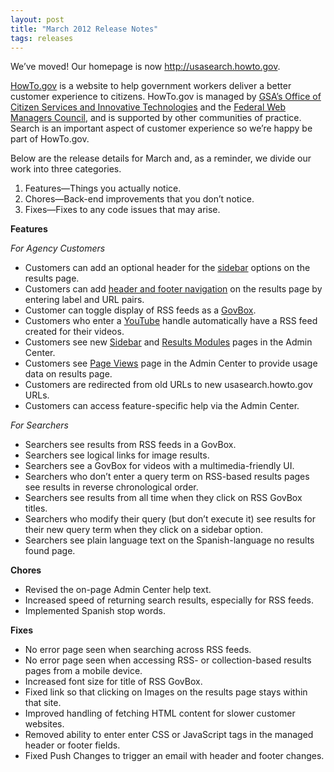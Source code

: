 ```yaml
---
layout: post
title: "March 2012 Release Notes"
tags: releases
---
```

<div>
<p>We&#8217;ve moved! Our homepage is now <a href="http://usasearch.howto.gov"><a href="http://usasearch.howto.gov">http://usasearch.howto.gov</a></a>.</p>
<p><a href="http://www.howto.gov">HowTo.gov</a> is a website to help government workers deliver a better customer experience to citizens. HowTo.gov is managed by <a href="http://www.gsa.gov/portal/category/25729">GSA’s Office of Citizen Services and Innovative Technologies</a> and the <a href="http://www.howto.gov/communities/federal-web-managers-council">Federal Web Managers Council</a>, and is supported by other communities of practice. Search is an important aspect of customer experience so we&#8217;re happy be part of HowTo.gov.</p>
<p>Below are the release details for March and, as a reminder, we divide our work into three categories.</p>
<ol><li>Features—Things you actually notice.</li>
<li>Chores—Back-end improvements that you don’t notice.</li>
<li>Fixes—Fixes to any code issues that may arise.</li>
</ol><p><strong>Features</strong></p>
<p><em>For Agency Customers</em></p>
<ul><li>Customers can add an optional header for the <a href="/blog/how-to-select-the-sidebar-options-that-appear-on-your.html">sidebar</a> options on the results page.</li>
<li>Customers can add <a href="/blog/how-to-customize-the-header-and-footer-of-your-results.html">header and footer navigation</a> on the results page by entering label and URL pairs.</li>
<li>Customer can toggle display of RSS feeds as a <a href="/blog/how-to-select-the-modules-that-appear-on-your-results.html">GovBox</a>.</li>
<li>Customers who enter a <a href="/blog/how-to-add-your-social-media-to-our-index.html">YouTube</a> handle automatically have a RSS feed created for their videos.</li>
<li>Customers see new <a href="/blog/how-to-select-the-sidebar-options-that-appear-on-your.html">Sidebar</a> and <a href="/blog/how-to-select-the-modules-that-appear-on-your-results.html">Results Modules</a> pages in the Admin Center.</li>
<li>Customers see <a href="/blog/how-to-analyze-your-page-views.html">Page Views</a> page in the Admin Center to provide usage data on results page.</li>
<li>Customers are redirected from old URLs to new usasearch.howto.gov URLs.</li>
<li>Customers can access feature-specific help via the Admin Center.</li>
</ul><p><em>For Searchers</em></p>
<ul><li>Searchers see results from RSS feeds in a GovBox.</li>
<li>Searchers see logical links for image results.</li>
<li>Searchers see a GovBox for videos with a multimedia-friendly UI.</li>
<li>Searchers who don&#8217;t enter a query term on RSS-based results pages see results in reverse chronological order.</li>
<li>Searchers see results from all time when they click on RSS GovBox titles.</li>
<li>Searchers who modify their query (but don&#8217;t execute it) see results for their new query term when they click on a sidebar option.</li>
<li>Searchers see plain language text on the Spanish-language no results found page.</li>
</ul><p><strong>Chores</strong></p>
<ul><li>Revised the on-page Admin Center help text.</li>
<li>Increased speed of returning search results, especially for RSS feeds.</li>
<li>Implemented Spanish stop words.</li>
</ul><p><strong>Fixes</strong></p>
<ul><li>No error page seen when searching across RSS feeds.</li>
<li>No error page seen when accessing RSS- or collection-based results pages from a mobile device.</li>
<li>Increased font size for title of RSS GovBox.</li>
<li>Fixed link so that clicking on Images on the results page stays within that site.</li>
<li>Improved handling of fetching HTML content for slower customer websites.</li>
<li>Removed ability to enter enter CSS or JavaScript tags in the managed header or footer fields.</li>
<li>Fixed Push Changes to trigger an email with header and footer changes.</li>
</ul></div>
